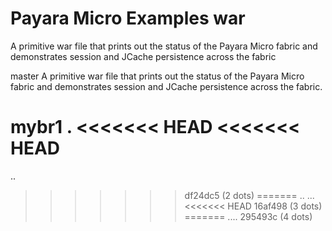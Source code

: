 # Payara Micro Examples war

A primitive war file that prints out the status of the Payara Micro fabric and demonstrates session and JCache persistence across the fabric

master
A primitive war file that prints out the status of the Payara Micro fabric and demonstrates session and JCache persistence across the fabric.

mybr1
.
<<<<<<< HEAD
<<<<<<< HEAD
=======
..
>>>>>>> df24dc5 (2 dots)
=======
..
...
<<<<<<< HEAD
>>>>>>> 16af498 (3 dots)
=======
....
>>>>>>> 295493c (4 dots)
